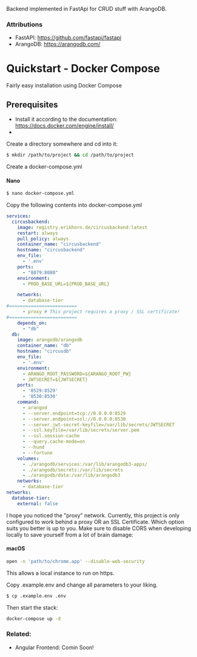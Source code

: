 Backend implemented in FastApi for CRUD stuff with ArangoDB.

### Attributions

- FastAPI:    https://github.com/fastapi/fastapi
- ArangoDB:  https://arangodb.com/

# Quickstart - Docker Compose

Fairly easy installation using Docker Compose

## Prerequisites

- Install it according to the documentation: https://docs.docker.com/engine/install/
-

Create a directory somewhere and cd into it:

```bash
$ mkdir /path/to/project && cd /path/to/project
```

Create a docker-compose.yml

#### Nano

```sh
$ nano docker-compose.yml
```

Copy the following contents into docker-compose.yml

```yml
services:
  circusbackend:
    image: registry.erikhorn.de/circusbackend:latest
    restart: always
    pull_policy: always
    container_name: "circusbackend"
    hostname: "circusbackend"
    env_file:
      - '.env'
    ports:
      - "8079:8080"
    environment:
      - PROD_BASE_URL=${PROD_BASE_URL}

    networks:
      - database-tier
#=========================
      - proxy # This project requires a proxy / SSL certificate! 
#=========================
    depends_on:
      - "db"
  db:
    image: arangodb/arangodb
    container_name: "db"
    hostname: "circusdb"
    env_file:
      - '.env'
    environment:
      - ARANGO_ROOT_PASSWORD=${ARANGO_ROOT_PW}
      - JWTSECRET=${JWTSECRET}
    ports:
      - '8529:8529'
      - '8530:8530'
    command:
      - arangod
      - --server.endpoint=tcp://0.0.0.0:8529
      - --server.endpoint=ssl://0.0.0.0:8530
      - --server.jwt-secret-keyfile=/var/lib/secrets/JWTSECRET
      - --ssl.keyfile=/var/lib/secrets/server.pem
      - --ssl.session-cache
      - --query.cache-mode=on
      - --hund
      - --fortune
    volumes:
      - ./arangodb/services:/var/lib/arangodb3-apps/
      - ./arangodb/secrets:/var/lib/secrets
      - ./arangodb/data:/var/lib/arangodb3
    networks:
      - database-tier
networks:
  database-tier:
    external: false
```

I hope you noticed the "proxy" network. Currently, this project is only configured to work behind a proxy
OR
an SSL Certificate. Which option suits you better is up to you. Make sure to disable CORS when developing locally to
save yourself from a lot of brain damage:

#### macOS

```bash
open -n 'path/to/chrome.app' --disable-web-security
```

This allows a local instance to run on https.

Copy .example.env and change all parameters to your liking.

```bash
$ cp .example.env .env
```

Then start the stack:

```bash
docker-compose up -d
```

### Related:

- Angular Frontend: Comin Soon!
